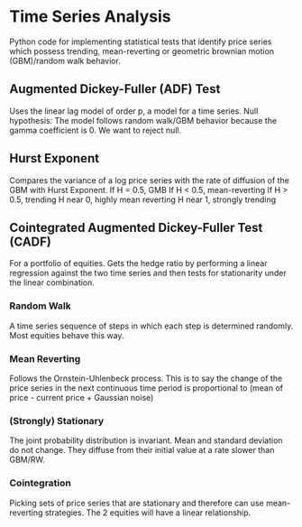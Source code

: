 # Time Series Analysis
Python code for implementing statistical tests that identify price series which possess trending, mean-reverting or 
geometric brownian motion (GBM)/random walk behavior.

## Augmented Dickey-Fuller (ADF) Test
Uses the linear lag model of order p, a model for a time series.
Null hypothesis: The model follows random walk/GBM behavior because the gamma coefficient is 0.
We want to reject null.

## Hurst Exponent
Compares the variance of a log price series with the rate of diffusion of the GBM with Hurst Exponent.
If H = 0.5, GMB
If H < 0.5, mean-reverting
If H > 0.5, trending
H near 0, highly mean reverting
H near 1, strongly trending

## Cointegrated Augmented Dickey-Fuller Test (CADF)
For a portfolio of equities. Gets the hedge ratio by performing a linear regression against the two time series and then
tests for stationarity under the linear combination.

### Random Walk
A time series sequence of steps in which each step is determined randomly. Most equities behave this way.

### Mean Reverting
Follows the Ornstein-Uhlenbeck process. This is to say the change of the price series in the next continuous time
period is proportional to (mean of price - current price + Gaussian noise)

### (Strongly) Stationary
The joint probability distribution is invariant. Mean and standard deviation do not change. They diffuse from their 
initial value at a rate slower than GBM/RW.

### Cointegration
Picking sets of price series that are stationary and therefore can use mean-reverting strategies. The 2 equities will
have a linear relationship.
